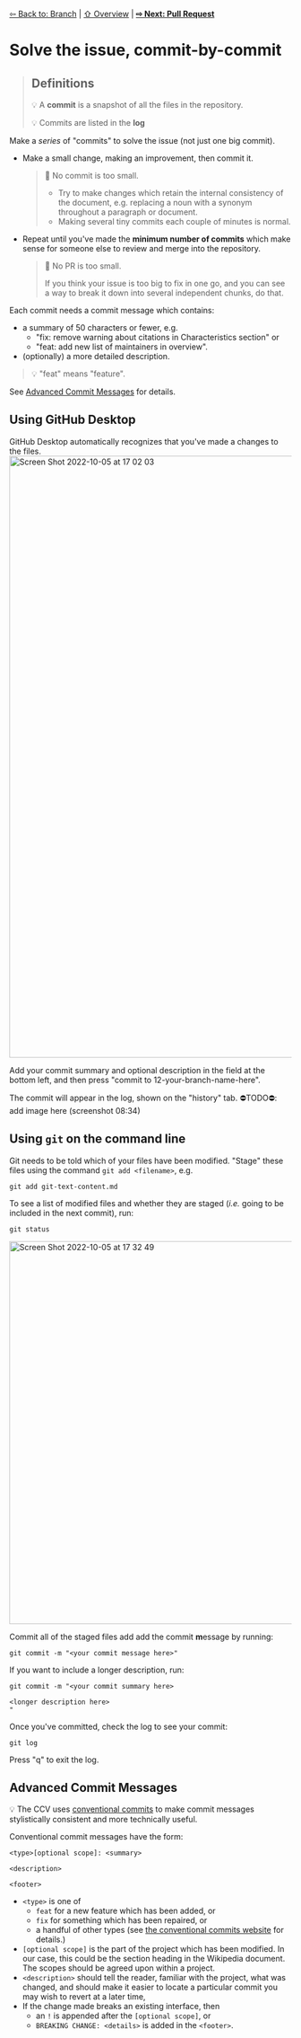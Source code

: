 [⇦ Back to: Branch](how-to-branch.md) | [⇧ Overview](README.md) | [**⇨ Next: Pull Request**](how-to-pr.md)

# Solve the issue, commit-by-commit

> ## Definitions
> 💡 A **commit** is a snapshot of all the files in the repository.
> 
> 💡 Commits are listed in the **log** 

Make a _series_ of "commits" to solve the issue (not just one big commit).

- Make a small change, making an improvement, then commit it. 
  
  > 📐 No commit is too small.
  > 
  > - Try to make changes which retain the internal consistency of the document, e.g. replacing a noun with a synonym throughout a paragraph or document.
  > - Making several tiny commits each couple of minutes is normal.

- Repeat until you've made the **minimum number of commits** which make sense for someone else to review and merge into the repository.
  
  > 📐 No PR is too small.
  > 
  > If you think your issue is too big to fix in one go, and you can see a way to break it down into several independent chunks, do that.

Each commit needs a commit message which contains:
- a summary of 50 characters or fewer, e.g. 
  - "fix: remove warning about citations in Characteristics section" or 
  - "feat: add new list of maintainers in overview". 
- (optionally) a more detailed description.

> 💡 "feat" means "feature". 

See [Advanced Commit Messages](#advanced-commit-messages) for details.

## Using GitHub Desktop
GitHub Desktop automatically recognizes that you've made a changes to the files.
<img width="1072" alt="Screen Shot 2022-10-05 at 17 02 03" src="https://user-images.githubusercontent.com/2803227/194164478-218c4046-2769-45dd-8d06-102f5d2b4ac0.png">

Add your commit summary and optional description in the field at the bottom left, and then press "commit to 12-your-branch-name-here".

The commit will appear in the log, shown on the "history" tab.
⛔️TODO⛔️: add image here (screenshot 08:34)

## Using `git` on the command line

Git needs to be told which of your files have been modified. "Stage" these files using the command `git add <filename>`, e.g.

```shell
git add git-text-content.md
```

To see a list of modified files and whether they are staged (*i.e.* going to be included in the next commit), run:

```shell
git status
```

<img width="682" alt="Screen Shot 2022-10-05 at 17 32 49" src="https://user-images.githubusercontent.com/2803227/194168104-b12b4b6a-a14c-4ae0-8a47-530f97d9cf7e.png">

Commit all of the staged files add add the commit **m**essage by running:
```shell
git commit -m "<your commit message here>"
```

If you want to include a longer description, run:
```shell
git commit -m "<your commit summary here>

<longer description here>
"
```

Once you've committed, check the log to see your commit:
```shell
git log
```

Press "q" to exit the log.

## Advanced Commit Messages

💡 The CCV uses [conventional commits](https://www.conventionalcommits.org/) to make commit messages stylistically consistent and more technically useful.

Conventional commit messages have the form: 
```
<type>[optional scope]: <summary>

<description>

<footer>
```

- `<type>` is one of 
  - `feat` for a new feature which has been added, or 
  - `fix` for something which has been repaired, or 
  - a handful of other types (see [the conventional commits website](https://www.conventionalcommits.org/) for details.)
- `[optional scope]` is the part of the project which has been modified. In our case, this could be the section heading in the Wikipedia document. The scopes should be agreed upon within a project.
- `<description>` should tell the reader, familiar with the project, what was changed, and should make it easier to locate a particular commit you may wish to revert at a later time, 
- If the change made breaks an existing interface, then 
  - an `!` is appended after the `[optional scope]`, or 
  - `BREAKING CHANGE: <details>` is added in the `<footer>`.